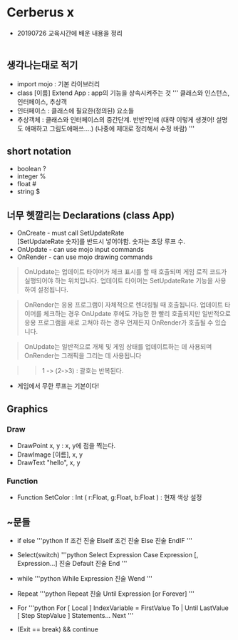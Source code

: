 # Cerberus x
- 20190726 교육시간에 배운 내용을 정리
<br><br>
## 생각나는대로 적기
* import mojo : 기본 라이브러리
* class [이름] Extend App : app의 기능을 상속시켜주는 것
'''
클래스와 인스턴스, 인터페이스, 추상객 <br>
* 인터페이스 : 클래스에 필요한(정의된) 요소들
* 추상객체 : 클래스와 인터페이스의 중간단계. 반반?인얘 (대략 이렇게 생겻어! 설명도 애매하고 그림도애매쓰....)
(나중에 제대로 정리해서 수정 바람)
'''

## short notation
* boolean ?
* integer %
* float #
* string $

## 너무 헷깔리는 Declarations (class App)
* OnCreate - must call SetUpdateRate
<br> [SetUpdateRate 숫자]를 반드시 넣어야함. 숫자는 초당 루프 수.
* OnUpdate - can use mojo input commands <br>
* OnRender - can use mojo drawing commands

> OnUpdate는 업데이트 타이머가 체크 표시를 할 때 호출되며 게임 로직 코드가 실행되어야 하는 위치입니다. 업데이트 타이머는 SetUpdateRate 기능을 사용하여 설정됩니다.

> OnRender는 응용 프로그램이 자체적으로 렌더링될 때 호출됩니다. 업데이트 타이머를 체크하는 경우 OnUpdate 후에도 가능한 한 빨리 호출되지만 일반적으로 응용 프로그램을 새로 고쳐야 하는 경우 언제든지 OnRender가 호출될 수 있습니다.

> OnUpdate는 일반적으로 개체 및 게임 상태를 업데이트하는 데 사용되며 OnRender는 그래픽을 그리는 데 사용됩니다

>> 1 -> (2->3) : 괄호는 반복된다.

* 게임에서 무한 루프는 기본이다!


## Graphics
### Draw
* DrawPoint x, y : x, y에 점을 찍는다.
* DrawImage [이름], x, y
* DrawText "hello", x, y
### Function
* Function SetColor : Int ( r:Float, g:Float, b:Float ) : 현재 색상 설정


## ~문들
* if else
'''python
If 조건
    진술
ElseIf 조건
    진술
Else
    진술
EndIF
'''

* Select(switch)
'''python
Select Expression
Case Expression [, Expression...]
    진술
Default
    진술
End
'''

* while
'''python
While Expression
    진술
Wend
'''

* Repeat
'''python
Repeat
    진술
Until Expression  [or Forever]
'''

* For
'''python
For [ Local ] IndexVariable = FirstValue To | Until LastValue [ Step StepValue ]
     Statements...
Next
'''

* (Exit == break) && continue
